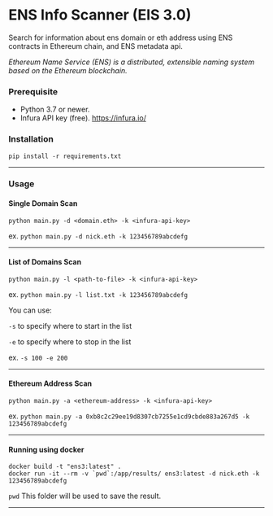 # ENS Info Scanner (EIS 3.0)
Search for information about ens domain or eth address using ENS contracts in Ethereum chain, and ENS metadata api.

_Ethereum Name Service (ENS) is a distributed, extensible naming system based on the Ethereum blockchain._


### Prerequisite
- Python 3.7 or newer.
- Infura API key (free).  https://infura.io/

### Installation
```shell
pip install -r requirements.txt
```

---
### Usage

#### Single Domain Scan 
```shell
python main.py -d <domain.eth> -k <infura-api-key>
```
ex. `python main.py -d nick.eth -k 123456789abcdefg`

---
#### List of Domains Scan
```shell
python main.py -l <path-to-file> -k <infura-api-key>
```
ex. `python main.py -l list.txt -k 123456789abcdefg`

You can use:

`-s` to specify where to start in the list

`-e` to specify where to stop in the list

ex. `-s 100 -e 200` 

---

#### Ethereum Address Scan
```shell
python main.py -a <ethereum-address> -k <infura-api-key>
```
ex. `python main.py -a 0xb8c2c29ee19d8307cb7255e1cd9cbde883a267d5 -k 123456789abcdefg`

---

#### Running using docker
```shell
docker build -t "ens3:latest" . 
docker run -it --rm -v `pwd`:/app/results/ ens3:latest -d nick.eth -k 123456789abcdefg
```
`pwd` This folder will be used to save the result.  


---
